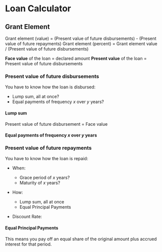 # Loan Calculator


## Grant Element

Grant element (value) = (Present value of future disbursements) - (Present value of future repayments)
Grant element (percent) = Grant element value / (Present value of future disbursements)

__Face value__ of the loan = declared amount
__Present value__ of the loan = Present value of future disbursements

### Present value of future disbursements

You have to know how the loan is disbursed:

- Lump sum, all at once?
- Equal payments of frequency _x_ over _y_ years?

#### Lump sum
Present value of future disbursement = Face value

#### Equal payments of frequency _x_ over _y_ years

### Present value of future repayments

You have to know how the loan is repaid:

- When:
    - Grace period of _x_ years?
    - Maturity of _x_ years?

- How:
    - Lump sum, all at once
    - Equal Principal Payments

- Discount Rate: 
#### Equal Principal Payments

This means you pay off an equal share of the original amount plus accrued interest for that period.